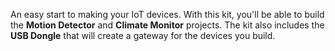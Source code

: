 An easy start to making your IoT devices. With this kit, you'll be able to build the **Motion Detector** and **Climate Monitor** projects. The kit also includes the **USB Dongle** that will create a gateway for the devices you build.
